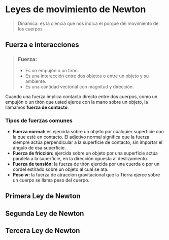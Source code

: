 # Leyes de movimiento de Newton
>Dinamica: es la ciencia que nos indica el porque del movimiento de los cuerpos

## Fuerza e interacciones
>### Fuerza: 
>- Es un empujón o un tirón.
>- Es una interacción entre dos objetos o entre un objeto y su ambiente.
>- Es una cantidad vectorial con magnitud y dirección.

Cuando una fuerza implica contacto directo entre dos cuerpos, como un empujón o un tirón que usted ejerce con la mano sobre un objeto, la llamamos **fuerza de contacto**.
### Tipos de fuerzas comunes
- **Fuerza normal:** es ejercida sobre un objeto por cualquier superficie con la que esté en contacto. El adjetivo normal significa que la fuerza siempre actúa perpendicular a la superficie de contacto, sin importar el ángulo de esa superficie.
- **Fuerza de fricción:** ejercida sobre un objeto por una superficie actúa paralela a la superficie, en la dirección opuesta al deslizamiento.
- **Fuerza de tensión:** la fuerza de tirón ejercida por una cuerda o por un cordel estirado sobre un objeto al cual se ata.
- **Peso w:** la fuerza de atracción gravitacional que la Tierra ejerce sobre un cuerpo se llama peso del cuerpo.
## Primera Ley de Newton
## Segunda Ley de Newton
## Tercera Ley de Newton
